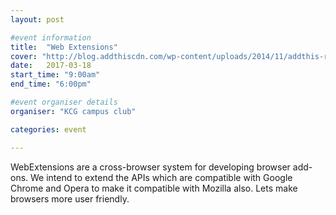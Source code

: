 ```yaml
---
layout: post

#event information
title:  "Web Extensions"
cover: "http://blog.addthiscdn.com/wp-content/uploads/2014/11/addthis-react-flux-javascript-scaling.png"
date:   2017-03-18
start_time: "9:00am"
end_time: "6:00pm"

#event organiser details
organiser: "KCG campus club"

categories: event

---
```


WebExtensions are a cross-browser system for developing browser 	add-ons. We intend to extend the APIs which are compatible with 	Google Chrome and Opera to make it compatible with Mozilla 	also.
Lets make browsers more user friendly.
